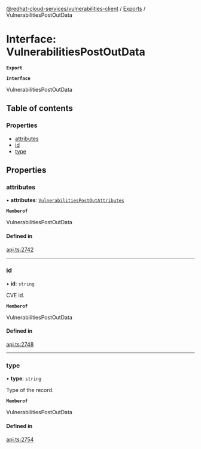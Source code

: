 [@redhat-cloud-services/vulnerabilities-client](../README.md) / [Exports](../modules.md) / VulnerabilitiesPostOutData

# Interface: VulnerabilitiesPostOutData

**`Export`**

**`Interface`**

VulnerabilitiesPostOutData

## Table of contents

### Properties

- [attributes](VulnerabilitiesPostOutData.md#attributes)
- [id](VulnerabilitiesPostOutData.md#id)
- [type](VulnerabilitiesPostOutData.md#type)

## Properties

### attributes

• **attributes**: [`VulnerabilitiesPostOutAttributes`](VulnerabilitiesPostOutAttributes.md)

**`Memberof`**

VulnerabilitiesPostOutData

#### Defined in

[api.ts:2742](https://github.com/RedHatInsights/javascript-clients/blob/master/packages/vulnerabilities/api.ts#L2742)

___

### id

• **id**: `string`

CVE id.

**`Memberof`**

VulnerabilitiesPostOutData

#### Defined in

[api.ts:2748](https://github.com/RedHatInsights/javascript-clients/blob/master/packages/vulnerabilities/api.ts#L2748)

___

### type

• **type**: `string`

Type of the record.

**`Memberof`**

VulnerabilitiesPostOutData

#### Defined in

[api.ts:2754](https://github.com/RedHatInsights/javascript-clients/blob/master/packages/vulnerabilities/api.ts#L2754)
